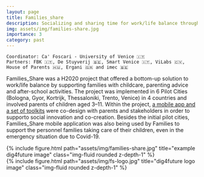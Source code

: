 ```yaml
---
layout: page
title: Families_share
description: Socializing and sharing time for work/life balance through digital and social innovation
img: assets/img/families-share.jpg
importance: 3
category: past
---
```

    Coordinator: Ca' Foscari - University of Venice 🇮🇹
    Partners: FBK 🇮🇹, De Stuyverij 🇧🇪, Smart Venice 🇮🇹, ViLabs 🇨🇾, House of Parents 🇭🇺, Ergani 🇬🇷 and imec 🇧🇪 

Families\_Share was a H2020 project that offered a bottom-up solution to work/life balance by supporting families with childcare, parenting advice and after-school activities.
The project was implemented in 6 Pilot Cities (Bologna, Gyor, Kortrijk, Thessaloniki, Trento, Venice) in 4 countries and involved parents of children aged 3–11.
Within the project, <a href="https://www.families-share-toolkit.eu/">a mobile app and a set of toolkits</a> were co-design with parents and stakeholders in order to supporto social innovation and co-creation.
Besides the initial pilot cities, Families\_Share mobile application was also being used by Families to support the personnel families taking care of their children, even in the emergency situation due to Covid-19.

<div class="row justify-content-sm-center">
    <div class="col-sm-8 mt-3 mt-md-0">
        {% include figure.html path="assets/img/families-share.jpg" title="example dig4future image" class="img-fluid rounded z-depth-1" %}
    </div>
    <div class="col-sm-4 mt-3 mt-md-0">
        {% include figure.html path="assets/img/fs-logo.jpg" title="dig4future logo image" class="img-fluid rounded z-depth-1" %}
    </div>
</div>
